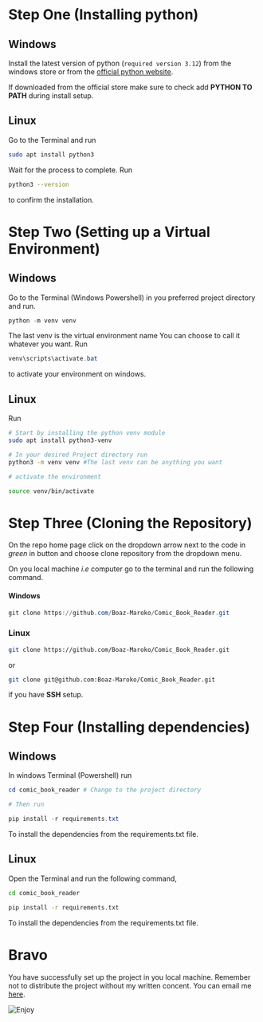 # Step One (Installing python)
## Windows
Install the latest version of python (`required version 3.12`) from the windows store or 
from the [official python website](https://www.python.org/downloads/).

If downloaded from the official store make sure to check add **PYTHON TO PATH** during install
setup.

## Linux
Go to the Terminal and run 
```bash
sudo apt install python3
```
Wait for the process to complete. Run 
```bash
python3 --version
```
to confirm the installation.

# Step Two (Setting up a Virtual Environment)
## Windows
Go to the Terminal (Windows Powershell) in you preferred project directory and run.
```powershell
python -m venv venv
```
The last venv is the virtual environment name You can choose to call it whatever you want.
Run
```powershell
venv\scripts\activate.bat
```
to activate your environment on windows.
## Linux
Run<br>
```bash
# Start by installing the python venv module 
sudo apt install python3-venv

# In your desired Project directory run
python3 -m venv venv #The last venv can be anything you want

# activate the environment

source venv/bin/activate
```

# Step Three (Cloning the Repository)
On the repo home page click on the dropdown arrow next to the code in _green_ in button and choose clone repository from the dropdown menu.

On you local machine _i.e_ computer go to the terminal and run the following command.

#### Windows
```powershell
git clone https://github.com/Boaz-Maroko/Comic_Book_Reader.git
```
### Linux
```bash
git clone https://github.com/Boaz-Maroko/Comic_Book_Reader.git
```
or

```bash
git clone git@github.com:Boaz-Maroko/Comic_Book_Reader.git
```
if you have **SSH** setup.


# Step Four (Installing dependencies)
## Windows

In windows Terminal (Powershell) run<br>
```powershell
cd comic_book_reader # Change to the project directory

# Then run

pip install -r requirements.txt
```
To install the dependencies from the requirements.txt file.

## Linux
Open the Terminal and run the following command,
```bash
cd comic_book_reader

pip install -r requirements.txt
```
To install the dependencies from the requirements.txt file.


# Bravo
You have successfully set up the project in you local machine. Remember not to distribute the project without my written concent. You can email me [here](mailto:boazmaroko123@gmail.com).

![Enjoy](https://i.giphy.com/media/v1.Y2lkPTc5MGI3NjExbW9jMXFva3MxcDVnZWlkcm43MHV2dWJqaXIydGJiMXNkbXNrNWZ1dCZlcD12MV9pbnRlcm5hbF9naWZfYnlfaWQmY3Q9Zw/3o6vXNLzXdW4sbFRGo/giphy.gif)